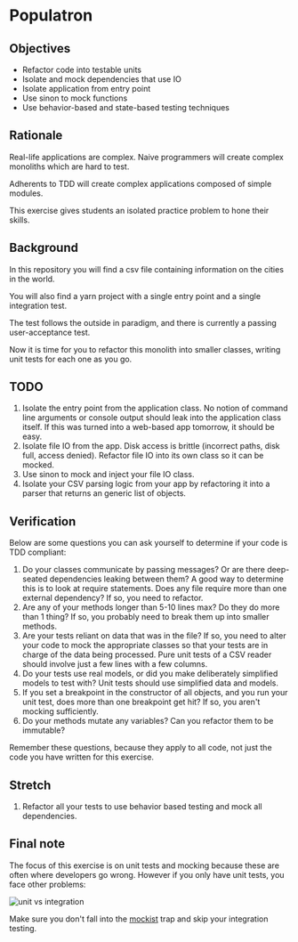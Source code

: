 # Populatron

## Objectives

- Refactor code into testable units
- Isolate and mock dependencies that use IO
- Isolate application from entry point 
- Use sinon to mock functions
- Use behavior-based and state-based testing techniques

## Rationale

Real-life applications are complex. Naive programmers will create complex monoliths which are hard to test.

Adherents to TDD will create complex applications composed of simple modules.

This exercise gives students an isolated practice problem to hone their skills.

## Background

In this repository you will find a csv file containing information on the cities in the world.

You will also find a yarn project with a single entry point and a single integration test.

The test follows the outside in paradigm, and there is currently a passing user-acceptance test.

Now it is time for you to refactor this monolith into smaller classes, writing unit tests for each one as you go.

## TODO

1. Isolate the entry point from the application class. No notion of command line arguments or console output should leak into the application class itself. If this was turned into a web-based app tomorrow, it should be easy.
1. Isolate file IO from the app. Disk access is brittle (incorrect paths, disk full, access denied). Refactor file IO into its own class so it can be mocked.
1. Use sinon to mock and inject your file IO class.
1. Isolate your CSV parsing logic from your app by refactoring it into a parser that returns an generic list of objects.

## Verification

Below are some questions you can ask yourself to determine if your code is TDD compliant:

1. Do your classes communicate by passing messages? Or are there deep-seated dependencies leaking between them? A good way to determine this is to look at require statements. Does any file require more than one external dependency? If so, you need to refactor.
1. Are any of your methods longer than 5-10 lines max? Do they do more than 1 thing? If so, you probably need to break them up into smaller methods.
1. Are your tests reliant on data that was in the file? If so, you need to alter your code to mock the appropriate classes so that your tests are in charge of the data being processed. Pure unit tests of a CSV reader should involve just a few lines with a few columns.
1. Do your tests use real models, or did you make deliberately simplified models to test with? Unit tests should use simplified data and models.
1. If you set a breakpoint in the constructor of all objects, and you run your unit test, does more than one breakpoint get hit? If so, you aren't mocking sufficiently. 
1. Do your methods mutate any variables? Can you refactor them to be immutable? 

Remember these questions, because they apply to all code, not just the code you have written for this exercise.

## Stretch

1. Refactor all your tests to use behavior based testing and mock all dependencies.

## Final note

The focus of this exercise is on unit tests and mocking because these are often where developers go wrong. However if you only have unit tests, you face other problems:

![unit vs integration](./img/giphy.gif)

Make sure you don't fall into the [mockist](https://agilewarrior.wordpress.com/2015/04/18/classical-vs-mockist-testing/) trap and skip your integration testing.
